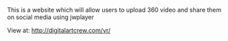 This is a website which will allow users to upload 360 video and share them on social media using jwplayer

View at: http://digitalartcrew.com/vr/